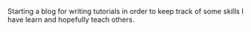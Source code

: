 Starting a blog for writing tutorials in order to keep track of some skills I have learn and hopefully teach others. 
